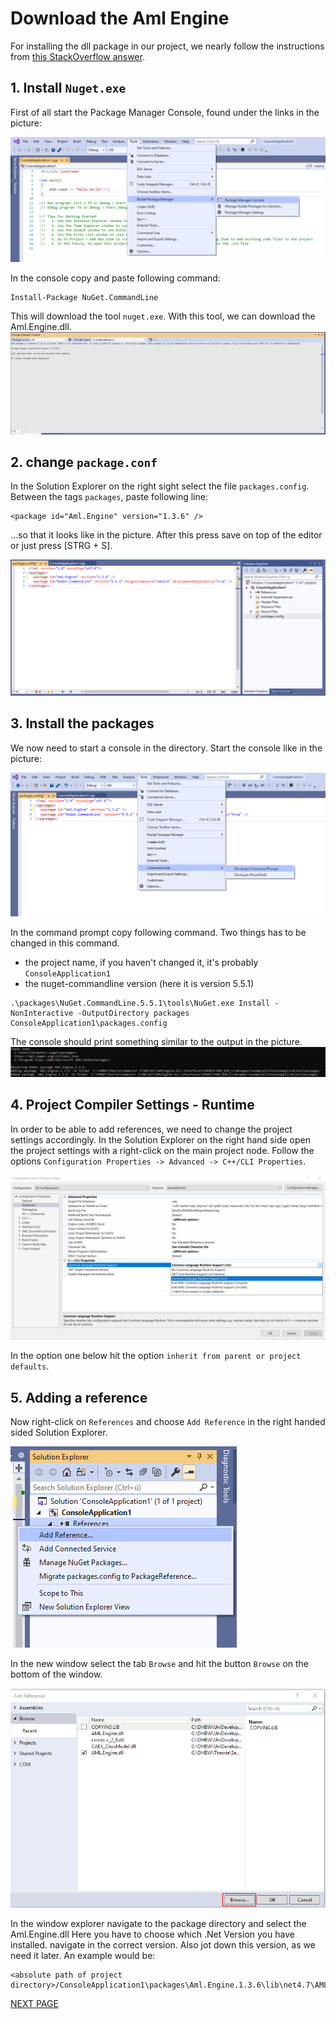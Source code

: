 # Download the Aml Engine
For installing the dll package in our project, we nearly follow the instructions from [this StackOverflow answer](https://stackoverflow.com/questions/18694947/how-can-i-make-my-managed-nuget-package-support-c-cli-projects).

## 1. Install ``Nuget.exe``

First of all start the Package Manager Console, found under the links in the picture:

![](screenshots/vs_editor_start_nuget_console.png)

In the console copy and paste following command:
````bash
Install-Package NuGet.CommandLine
````
This will download the tool ``nuget.exe``. With this tool, we can download the Aml.Engine.dll.
![](screenshots/vs_nuget_cli_install_nuget.png)

## 2. change ``package.conf``

In the Solution Explorer on the right sight select the file ``packages.config``.
Between the tags ``packages``, paste following line:
````
<package id="Aml.Engine" version="1.3.6" />
````
...so that it looks like in the picture. After this press save on top of the editor or just press [STRG + S].

![](screenshots/vs_editor_package.conf.png)

## 3. Install the packages
We now need to start a console in the directory.
Start the console like in the picture:

![](screenshots/vs_editor_start_console.png)

In the command prompt copy following command.
Two things has to be changed in this command.
- the project name, if you haven't changed it, it's probably ``ConsoleApplication1``
- the nuget-commandline version (here it is version 5.5.1)

````
.\packages\NuGet.CommandLine.5.5.1\tools\NuGet.exe Install -NonInteractive -OutputDirectory packages ConsoleApplication1\packages.config
````
The console should print something similar to the output in the picture.
![](screenshots/cmd_donwload_aml.png)

## 4. Project Compiler Settings - Runtime

In order to be able to add references, we need to change the project settings accordingly.
In the Solution Explorer on the right hand side open the project settings with a right-click on the main project node.
Follow the options ``Configuration Properties -> Advanced -> C++/CLI Properties``.

![](screenshots/vs_editor_project_settings_clr_runtime.png)

In the option one below hit the option ``inherit from parent or project defaults``.

## 5. Adding a reference

Now right-click on ``References`` and choose ``Add Reference`` in the right handed sided Solution Explorer.

![](screenshots/vs_editor_add_reference.png)

In the new window select the tab ``Browse`` and hit the button ``Browse`` on the bottom of the window.

![](screenshots/vs_reference_brwose.png)

In the window explorer navigate to the package directory and select the Aml.Engine.dll
Here you have to choose which .Net Version you have installed. navigate in the correct version.
 Also jot down this version, as we need it later. An example would be:
````
<absolute path of project directory>/ConsoleApplication1\packages\Aml.Engine.1.3.6\lib\net4.7\AML.Engine.dll
````

[NEXT PAGE](3_add_sample_code.md)